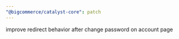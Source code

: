 ```yaml
---
"@bigcommerce/catalyst-core": patch
---
```


improve redirect behavior after change password on account page

